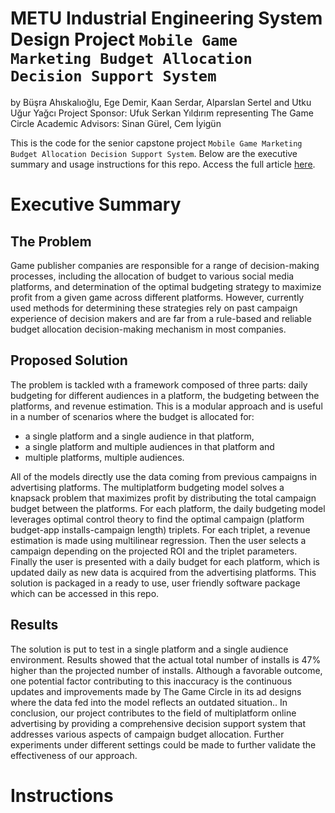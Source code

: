 # METU Industrial Engineering System Design Project `Mobile Game Marketing Budget Allocation Decision Support System`

by Büşra Ahıskalıoğlu, Ege Demir, Kaan Serdar, Alparslan Sertel and Utku Uğur Yağcı
Project Sponsor: Ufuk Serkan Yıldırım representing The Game Circle
Academic Advisors: Sinan Gürel, Cem İyigün

This is the code for the senior capstone project `Mobile Game Marketing Budget Allocation Decision Support System`. Below are the executive
summary and usage instructions for this repo. Access the full article [here](https://demegire.github.io/IE498_Report.pdf).

# Executive Summary
## The Problem
Game publisher companies are responsible for a range of decision-making processes, including the
allocation of budget to various social media platforms, and determination of the optimal budgeting
strategy to maximize profit from a given game across different platforms. However, currently used
methods for determining these strategies rely on past campaign experience of decision makers and are
far from a rule-based and reliable budget allocation decision-making mechanism in most companies.

## Proposed Solution
The problem is tackled wıth a framework composed of three parts: daily budgeting for different
audiences in a platform, the budgeting between the platforms, and revenue estimation. This is a
modular approach and is useful in a number of scenarios where the budget is allocated for:
* a single platform and a single audience in that platform,
* a single platform and multiple audiences in that platform and
* multiple platforms, multiple audiences.

All of the models directly use the data coming from previous campaigns in advertising platforms. The
multiplatform budgeting model solves a knapsack problem that maximizes profit by distributing the
total campaign budget between the platforms. For each platform, the daily budgeting model leverages
optimal control theory to find the optimal campaign (platform budget-app installs-campaign length)
triplets. For each triplet, a revenue estimation is made using multilinear regression. Then the user
selects a campaign depending on the projected ROI and the triplet parameters. Finally the user is
presented with a daily budget for each platform, which is updated daily as new data is acquired from
the advertising platforms. This solution is packaged in a ready to use, user friendly software package
which can be accessed in this repo.

## Results
The solution is put to test in a single platform and a single audience environment. Results showed that
the actual total number of installs is 47% higher than the projected number of installs. Although a
favorable outcome, one potential factor contributing to this inaccuracy is the continuous updates and
improvements made by The Game Circle in its ad designs where the data fed into the model reflects
an outdated situation..
In conclusion, our project contributes to the field of multiplatform online advertising by providing a
comprehensive decision support system that addresses various aspects of campaign budget allocation.
Further experiments under different settings could be made to further validate the effectiveness of our
approach.

# Instructions
